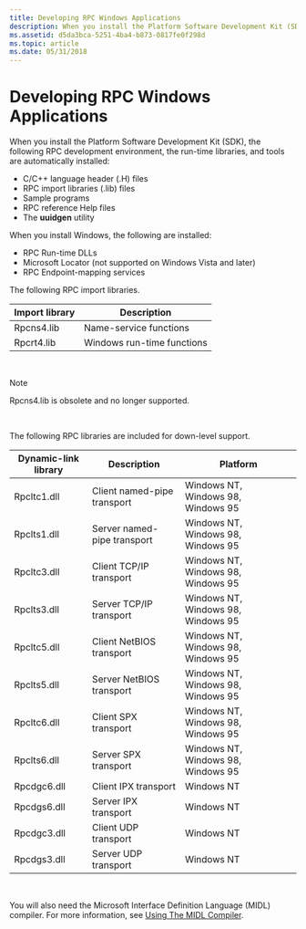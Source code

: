 ```yaml
---
title: Developing RPC Windows Applications
description: When you install the Platform Software Development Kit (SDK), the following RPC development environment, the run-time libraries, and tools are automatically installed
ms.assetid: d5da3bca-5251-4ba4-b873-0817fe0f298d
ms.topic: article
ms.date: 05/31/2018
---
```


# Developing RPC Windows Applications

When you install the Platform Software Development Kit (SDK), the following RPC development environment, the run-time libraries, and tools are automatically installed:

-   C/C++ language header (.H) files
-   RPC import libraries (.lib) files
-   Sample programs
-   RPC reference Help files
-   The **uuidgen** utility

When you install Windows, the following are installed:

-   RPC Run-time DLLs
-   Microsoft Locator (not supported on Windows Vista and later)
-   RPC Endpoint-mapping services

The following RPC import libraries.



| Import library | Description                |
|----------------|----------------------------|
| Rpcns4.lib     | Name-service functions     |
| Rpcrt4.lib     | Windows run-time functions |



 

> [!Note]  
> Rpcns4.lib is obsolete and no longer supported.

 

The following RPC libraries are included for down-level support.



| Dynamic-link library | Description                 | Platform                           |
|----------------------|-----------------------------|------------------------------------|
| Rpcltc1.dll          | Client named-pipe transport | Windows NT, Windows 98, Windows 95 |
| Rpclts1.dll          | Server named-pipe transport | Windows NT, Windows 98, Windows 95 |
| Rpcltc3.dll          | Client TCP/IP transport     | Windows NT, Windows 98, Windows 95 |
| Rpclts3.dll          | Server TCP/IP transport     | Windows NT, Windows 98, Windows 95 |
| Rpcltc5.dll          | Client NetBIOS transport    | Windows NT, Windows 98, Windows 95 |
| Rpclts5.dll          | Server NetBIOS transport    | Windows NT, Windows 98, Windows 95 |
| Rpcltc6.dll          | Client SPX transport        | Windows NT, Windows 98, Windows 95 |
| Rpclts6.dll          | Server SPX transport        | Windows NT, Windows 98, Windows 95 |
| Rpcdgc6.dll          | Client IPX transport        | Windows NT                         |
| Rpcdgs6.dll          | Server IPX transport        | Windows NT                         |
| Rpcdgc3.dll          | Client UDP transport        | Windows NT                         |
| Rpcdgs3.dll          | Server UDP transport        | Windows NT                         |



 

You will also need the Microsoft Interface Definition Language (MIDL) compiler. For more information, see [Using The MIDL Compiler](https://docs.microsoft.com/windows/desktop/Midl/using-the-midl-compiler-2).

 

 




